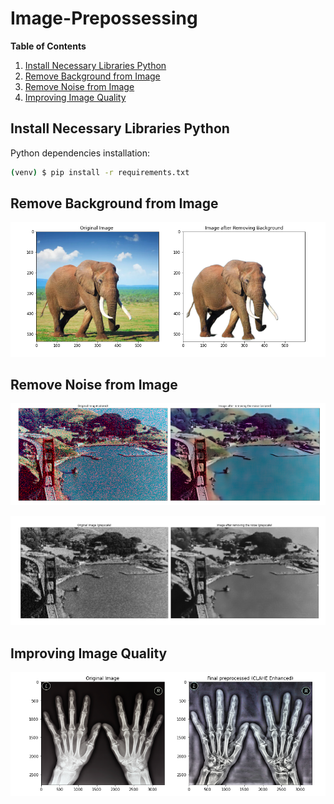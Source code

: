 # Image-Prepossessing


**Table of Contents**

1. [Install Necessary Libraries Python](#Install-Necessary-Libraries-Python)
2. [Remove Background from Image](#Remove-Background-from-Image)
3. [Remove Noise from Image](#Remove-Noise-from-Image)
4. [Improving Image Quality](#Improving-Image-Quality)


## Install Necessary Libraries Python

Python dependencies installation:

```bash
(venv) $ pip install -r requirements.txt
```


## Remove Background from Image
![Screenshot](Input_Images/Background.png)

## Remove Noise from Image
![Screenshot](Input_Images/noise.png)

![Screenshot](Input_Images/noise_grayscale.png)




## Improving Image Quality
![Screenshot](Input_Images/clahe.png)
